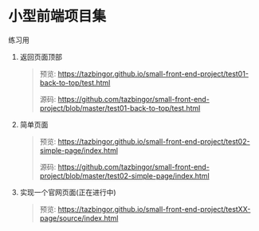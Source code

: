 #  小型前端项目集
练习用
1. 返回页面顶部

   > 预览: https://tazbingor.github.io/small-front-end-project/test01-back-to-top/test.html
   >
   > 源码: https://github.com/tazbingor/small-front-end-project/blob/master/test01-back-to-top/test.html

2. 简单页面

      >预览: https://tazbingor.github.io/small-front-end-project/test02-simple-page/index.html
      >
      >源码: https://github.com/tazbingor/small-front-end-project/blob/master/test02-simple-page/index.html



3. 实现一个官网页面(正在进行中)

   > 预览: https://tazbingor.github.io/small-front-end-project/testXX-page/source/index.html